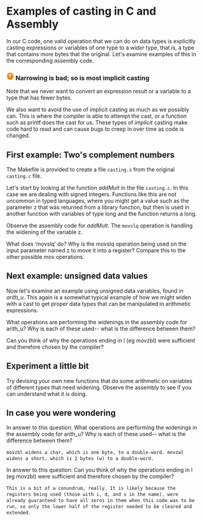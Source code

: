 # Examples of casting in C and Assembly

In our C code, one valid operation that we can do on data types is explicitly casting expressions or variables of one type to a *wider* type, that is, a type that contains more bytes that the original. Let's examine examples of this in the corresponding assembly code.

### <img src="../img/emblem-important.svg" alt="Important" width="20" align="bottom"> Narrowing is bad; so is most implicit casting

Note that we never want to convert an expression result or a variable to a type that has fewer bytes.

We also want to avoid the use of implicit casting as much as we possibly can. This is where the compiler is able to attempt the cast, or a function such as printf does the cast for us. These types of *implicit* casting make code hard to read and can cause bugs to creep in over time as code is changed.


## First example: Two's complement numbers

The Makefile is provided to create a file `casting.s` from the original `casting.c` file.

Let's start by looking at the function *addMult* in the file `casting.c`. In this case we are dealing with signed integers. Functions like this are not uncommon in typed languages, where you might get a value such as the parameter z that was returned from a library function, but then is used in another function with variables of type long and the function returns a long.

Observe the assembly code for *addMult*. The `movslq` operation is handling the widening of the variable z.

What does ‘movslq’ do? Why is the movslq operation being used on the input parameter named z to move it into a register? Compare this to the other possible mov operations.

## Next example: unsigned data values

Now let's examine an example using unsigned data variables, found in *arith_u*. This again is a somewhat typical example of how we might widen with a cast to get proper data types that can be manipulated in arithmetic expressions.

What operations are performing the widenings in the assembly code for arith_u? Why is each of these used-- what is the difference between them?

Can you think of why the operations ending in l (eg movzbl) were sufficient and therefore chosen by the compiler?




## Experiment a little bit

Try devising your own new functions that do some arithmetic on variables of different types that need widening. Observe the assembly to see if you can understand what it is doing.

## In case you were wondering

In answer to this question: What operations are performing the widenings in the assembly code for arith_u? Why is each of these used-- what is the difference between them?

    movzbl widens a char, which is one byte, to a double-word. movzwl widens a short, which is 2 bytes (w) to a double-word.

In answer to this question: Can you think of why the operations ending in l (eg movzbl) were sufficient and therefore chosen by the compiler?

    This is a bit of a conundrum, really. It is likely because the registers being used (those with i, d, and s in the name), were already guaranteed to have all zeros in them when this code was to be run, so only the lower half of the register needed to be cleared and extended.

<!--
### Getting started
There are various things you can do to quickly and efficiently configure your Codio Box to your exact requirements. 

### GUI Applications and the Virtual Desktop 
The Virtual Desktop allows you auto develop GUI based applications using any programming language. You can install a Virtual Desktop in your Box. You can then start the desktop and view it within the Codio IDE or in a new browser tab.

[Virtual Desktop documentation](https://codio.com/docs/ide/boxes/installsw/gui/)


### Command line access and the Terminal window
All Codio Boxes provide sudo level privileges to the underlying Ubuntu server. This means you can install and configure any component you like. You access the terminal from the **Tools->Terminal** menu item.

### Debugger
The Codio IDE comes with a powerful visual debugger. Currently we support Python, Java, C, C++ and NodeJS. Other languages can be added on request.

[Debugger documentation](https://codio.com/docs/ide/features/debugging/)


### Content authoring and assessments
Codio comes with a very powerful content authoring tool, Codio Guides. Guides is also where you create all forms of auto-graded assessments. 

- [Guides documentation](https://codio.com/docs/content/authoring/overview/)
- [Assessments documentation](https://codio.com/docs/content/authoring/assessments/)

### Templating Box configurations and projects
Codio offers two very powerful templating options so you can create new projects from those templates with just a couple of clicks. **Stacks** allow you to create snapshots of the Box’s underlying software configuration. You can then create new projects from a Stack avoiding having to configure anew each time you start a new project. **Starter Packs** allow you to template an entire project, including workspace code.

- [Stacks documentation](https://codio.com/docs/project/stacks/)
- [Starter Packs documentation](https://codio.com/docs/project/packs/)

### Install software
You can always install software onto your Box using the command line. However, Codio offers a shortcut for commonly installed components that can be accessed from the **Tools->Install Software** menu.

We can easily add new items to the Install Software screen, so feel free to submit requests.

[Install Software documentation](https://codio.com/docs/ide/boxes/installsw/box-parts/)

-->